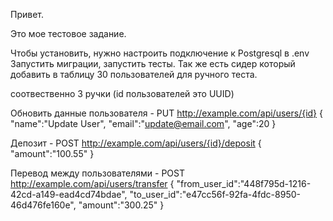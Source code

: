 Привет. 

Это мое тестовое задание.

Чтобы установить, нужно настроить подключение к Postgresql в .env
Запустить миграции, запустить тесты.
Так же есть сидер который добавить в таблицу 30 пользователей для ручного теста.

соотвественно 3 ручки
(id пользователей это UUID)

Обновить данные пользователя - PUT http://example.com/api/users/{id}
{
    "name":"Update User",
    "email":"update@email.com",
    "age":20
}

Депозит - POST http://example.com/api/users/{id}/deposit
{
    "amount":"100.55"
}

Перевод между пользователями - POST http://example.com/api/users/transfer
{
    "from_user_id":"448f795d-1216-42cd-a149-ead4cd74bdae",
    "to_user_id":"e47cc56f-92fa-4fdc-8950-46d476fe160e",
    "amount":"300.25"
}